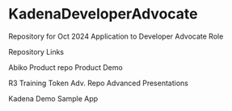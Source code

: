 # KadenaDeveloperAdvocate
Repository for Oct 2024 Application to Developer Advocate Role

Repository Links

Abiko
    Product repo
    Product Demo

R3 Training
    Token Adv. Repo
    Advanced Presentations

Kadena
    Demo
    Sample App


